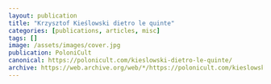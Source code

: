 ```yaml
---
layout: publication
title: "Krzysztof Kieślowski dietro le quinte"
categories: [publications, articles, misc]
tags: []
image: /assets/images/cover.jpg
publication: PoloniCult
canonical: https://polonicult.com/kieslowski-dietro-le-quinte/
archive: https://web.archive.org/web/*/https://polonicult.com/kieslowski-dietro-le-quinte/
---
```

